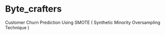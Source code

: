 # Byte_crafters
Customer Churn Prediction Using SMOTE ( Synthetic Minority Oversampling Technique )

